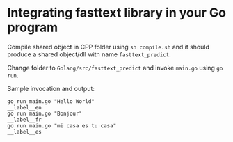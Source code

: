# Integrating fasttext library in your Go program

Compile shared object in CPP folder using `sh compile.sh` and it should produce a shared object/dll with name `fasttext_predict`.

Change folder to `Golang/src/fasttext_predict` and invoke `main.go` using `go run`.

Sample invocation and output:
```
go run main.go "Hello World"
__label__en
go run main.go "Bonjour"    
__label__fr
go run main.go "mi casa es tu casa"
__label__es
```

